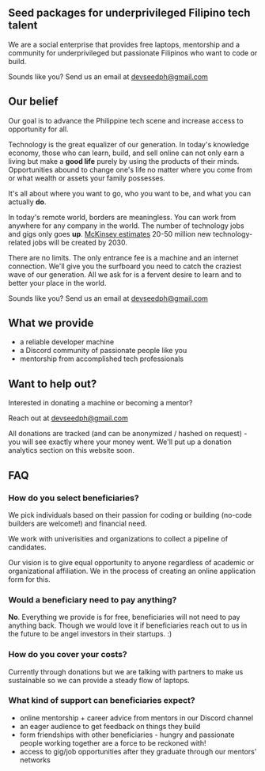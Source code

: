 ## Seed packages for underprivileged Filipino tech talent 

We are a social enterprise that provides free laptops, mentorship and a community for underprivileged but passionate Filipinos who want to code or build. 

Sounds like you? Send us an email at [devseedph@gmail.com](mailto:devseedph@gmail.com)

## Our belief

Our goal is to advance the Philippine tech scene and increase access to opportunity for all.

Technology is the great equalizer of our generation. In today's knowledge economy, those who can learn, build, and sell online can not only earn a living but make a **good life** purely by using the products of their minds. Opportunities abound to change one's life no matter where you come from or what wealth or assets your family possesses.

It's all about where you want to go, who you want to be, and what you can actually **do**. 

In today's remote world, borders are meaningless. You can work from anywhere for any company in the world. The number of technology jobs and gigs only goes **up**. [McKinsey estimates](https://www.mckinsey.com/featured-insights/future-of-work/jobs-lost-jobs-gained-what-the-future-of-work-will-mean-for-jobs-skills-and-wages) 20-50 million new technology-related jobs will be created by 2030. 

There are no limits. The only entrance fee is a machine and an internet connection. We'll give you the surfboard you need to catch the craziest wave of our generation. All we ask for is a fervent desire to learn and to better your place in the world.

Sounds like you? Send us an email at [devseedph@gmail.com](mailto:devseedph@gmail.com)

## What we provide

* a reliable developer machine 
* a Discord community of passionate people like you
* mentorship from accomplished tech professionals

## Want to help out?

Interested in donating a machine or becoming a mentor? 

Reach out at [devseedph@gmail.com](mailto:devseedph@gmail.com)

All donations are tracked (and can be anonymized / hashed on request) - you will see exactly where your money went. We'll put up a donation analytics section on this website soon.

## FAQ

### How do you select beneficiaries?

We pick individuals based on their passion for coding or building (no-code builders are welcome!) and financial need.

We work with univerisities and organizations to collect a pipeline of candidates.

Our vision is to give equal opportunity to anyone regardless of academic or organizational affiliation. We in the process of creating an online application form for this. 

### Would a beneficiary need to pay anything?

**No**. Everything we provide is for free, beneficiaries will not need to pay anything back. Though we would love it if beneficiaries reach out to us in the future to be angel investors in their startups. :)

### How do you cover your costs?

Currently through donations but we are talking with partners to make us sustainable so we can provide a steady flow of laptops.

### What kind of support can beneficiaries expect?

* online mentorship + career advice from mentors in our Discord channel
* an eager audience to get feedback on things they build
* form friendships with other beneficiaries - hungry and passionate people working together are a force to be reckoned with!
* access to gig/job opportunities after they graduate through our mentors' networks
